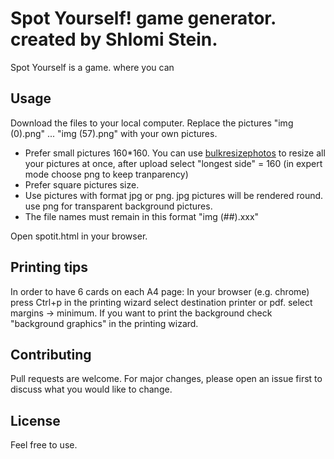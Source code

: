 # Spot Yourself! game generator. created by Shlomi Stein.

Spot Yourself is a game. where you can

## Usage

Download the files to your local computer.
Replace the pictures "img (0).png" ... "img (57).png" with your own pictures.
- Prefer small pictures 160*160.
You can use [bulkresizephotos](https://bulkresizephotos.com/en?resize_type=absolute&resize_value=160) to resize all your pictures at once, after upload select "longest side" = 160 (in expert mode choose png to keep tranparency)
- Prefer square pictures size.
- Use pictures with format jpg or png.
jpg pictures will be rendered round. use png for transparent background pictures.
- The file names must remain in this format "img (##).xxx"

Open spotit.html in your browser.

## Printing tips
In order to have 6 cards on each A4 page: In your browser (e.g. chrome) press Ctrl+p in the printing wizard select destination printer or pdf. select margins -> minimum.
If you want to print the background check "background graphics" in the printing wizard.

## Contributing
Pull requests are welcome. For major changes, please open an issue first to discuss what you would like to change.

## License
Feel free to use.

